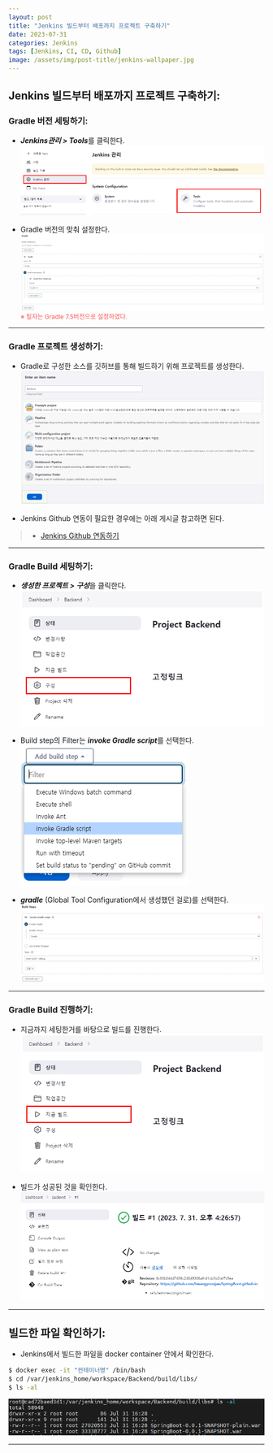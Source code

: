 ```yaml
---
layout: post
title: "Jenkins 빌드부터 배포까지 프로젝트 구축하기"
date: 2023-07-31
categories: Jenkins
tags: [Jenkins, CI, CD, Github]
image: /assets/img/post-title/jenkins-wallpaper.jpg
---
```


## Jenkins 빌드부터 배포까지 프로젝트 구축하기:
### Gradle 버전 세팅하기:
- ***Jenkins관리 > Tools***를 클릭한다.
[![Jenkins Tool 설정](/assets/img/post/Jenkins/Jenkins%20Tool%20설정.PNG)](/assets/img/post/Jenkins/Jenkins%20Tool%20설정.PNG)

- Gradle 버전의 맞춰 설정한다.
[![Gradle 설치](/assets/img/post/Jenkins/Gradle%20설치.PNG)](/assets/img/post/Jenkins/Gradle%20설치.PNG)
<span style="color:#FA5858; font-size:12px">※ 필자는 Gradle 7.5버전으로 설정하였다.</span>

* * *

### Gradle 프로젝트 생성하기:
- Gradle로 구성한 소스를 깃허브를 통해 빌드하기 위해 프로젝트를 생성한다.
[![Backend Project 생성](/assets/img/post/Jenkins/Backend%20Project%20생성.PNG)](/assets/img/post/Jenkins/Backend%20Project%20생성.PNG)

- Jenkins Github 연동이 필요한 경우에는 아래 게시글 참고하면 된다.
> * [Jenkins Github 연동하기](https://hwangyoonjae.github.io/jenkins/Jenkins-Jenkins-Github-%EC%97%B0%EB%8F%99%ED%95%98%EA%B8%B0/ "Jenkins Github 연동하기")

* * *

### Gradle Build 세팅하기:
- ***생성한 프로젝트 > 구성***을 클릭한다.
[![Project 구성 선택](/assets/img/post/Jenkins/Project%20구성%20선택.PNG)](/assets/img/post/Jenkins/Project%20구성%20선택.PNG)

- Build step의 Filter는 ***invoke Gradle script***를 선택한다.
[![Gradle 빌드 환경 세팅](/assets/img/post/Jenkins/Gradle%20빌드%20환경%20세팅.PNG)](/assets/img/post/Jenkins/Gradle%20빌드%20환경%20세팅.PNG)

- ***gradle*** (Global Tool Configuration에서 생성했던 걸로)를 선택한다.
[![Gradle 빌드 Step](/assets/img/post/Jenkins/Gradle%20빌드%20Step.PNG)](/assets/img/post/Jenkins/Gradle%20빌드%20Step.PNG)

* * *

### Gradle Build 진행하기:
- 지금까지 세팅한거를 바탕으로 빌드를 진행한다.
[![Gladle 빌드 시작](/assets/img/post/Jenkins/Gladle%20빌드%20시작.PNG)](/assets/img/post/Jenkins/Gladle%20빌드%20시작.PNG)

- 빌드가 성공된 것을 확인한다.
[![Gradle 빌드 성공](/assets/img/post/Jenkins/Gradle%20빌드%20성공.PNG)](/assets/img/post/Jenkins/Gradle%20빌드%20성공.PNG)

* * *

## 빌드한 파일 확인하기:
- Jenkins에서 빌드한 파일을 docker container 안에서 확인한다.
```bash
$ docker exec -it "컨테이너명" /bin/bash
$ cd /var/jenkins_home/workspace/Backend/build/libs/
$ ls -al
```
[![Gradle 빌드 파일](/assets/img/post/Jenkins/Gradle%20빌드%20파일.PNG)](/assets/img/post/Jenkins/Gradle%20빌드%20파일.PNG)

* * *